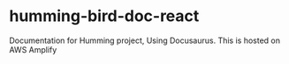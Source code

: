 # humming-bird-doc-react
Documentation for Humming project, Using Docusaurus. This is hosted on AWS Amplify
